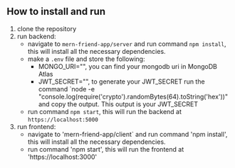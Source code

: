 ## How to install and run
1. clone the repository
2. run backend:
    - navigate to `mern-friend-app/server` and run command `npm install`, this will install all the necessary dependencies.
    - make a `.env` file and store the following:
        - MONGO_URI="<Your-mogodb-uri>", you can find your mongodb uri in MongoDB Atlas
        - JWT_SECRET="<Your-jwt-secret>", to generate your JWT_SECRET run the command `node -e "console.log(require('crypto').randomBytes(64).toString('hex'))" and copy the output. This output is your JWT_SECRET
    - run command `npm start`, this will run the backend at `https://localhost:5000`
3. run frontend:
    - navigate to 'mern-friend-app/client` and run command 'npm install', this will install all the necessary dependencies.
    - run command 'npm start', this will run the frontend at 'https://localhost:3000'
